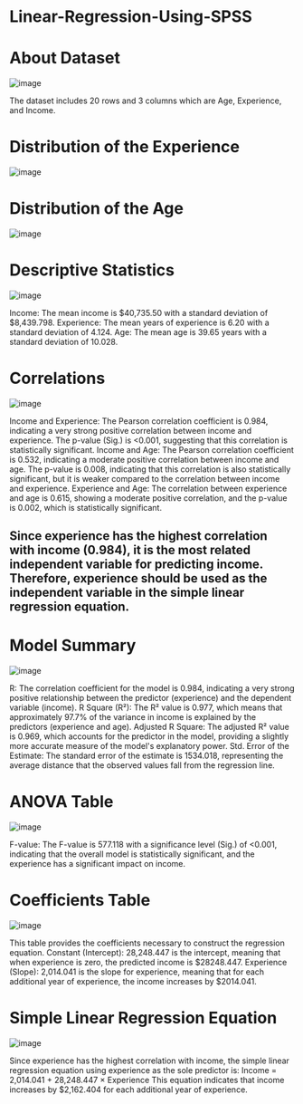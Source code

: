 # Linear-Regression-Using-SPSS
# About Dataset
![image](https://github.com/user-attachments/assets/46d8d7d2-733a-4de2-822c-7c12a4db24e6)

The dataset includes 20 rows and 3 columns which are Age, Experience, and Income.

# Distribution of the Experience
![image](https://github.com/user-attachments/assets/bddc2ee3-a862-4061-bb96-60221ca9a68a)

# Distribution of the Age
![image](https://github.com/user-attachments/assets/7453bbf1-a73b-4d56-936b-59da66387eb7)

# Descriptive Statistics
![image](https://github.com/user-attachments/assets/4cc77306-e564-4a18-91cb-d8be7765aa17)

Income: The mean income is $40,735.50 with a standard deviation of $8,439.798.
Experience: The mean years of experience is 6.20 with a standard deviation of 4.124.
Age: The mean age is 39.65 years with a standard deviation of 10.028.

# Correlations
![image](https://github.com/user-attachments/assets/12a099be-052d-4bbf-9114-9958d8888e9e)

Income and Experience: The Pearson correlation coefficient is 0.984, indicating a very strong positive correlation between income and experience. The p-value (Sig.) is <0.001, suggesting that this correlation is statistically significant.
Income and Age: The Pearson correlation coefficient is 0.532, indicating a moderate positive correlation between income and age. The p-value is 0.008, indicating that this correlation is also statistically significant, but it is weaker compared to the correlation between income and experience.
Experience and Age: The correlation between experience and age is 0.615, showing a moderate positive correlation, and the p-value is 0.002, which is statistically significant.

## Since experience has the highest correlation with income (0.984), it is the most related independent variable for predicting income. Therefore, experience should be used as the independent variable in the simple linear regression equation.

# Model Summary
![image](https://github.com/user-attachments/assets/3b40639c-531f-4927-9ac7-1bfffdcff422)

R: The correlation coefficient for the model is 0.984, indicating a very strong positive relationship between the predictor (experience) and the dependent variable (income).
R Square (R²): The R² value is 0.977, which means that approximately 97.7% of the variance in income is explained by the predictors (experience and age).
Adjusted R Square: The adjusted R² value is 0.969, which accounts for the predictor in the model, providing a slightly more accurate measure of the model's explanatory power.
Std. Error of the Estimate: The standard error of the estimate is 1534.018, representing the average distance that the observed values fall from the regression line.

# ANOVA Table
![image](https://github.com/user-attachments/assets/037a601e-8ea2-4888-a834-2dc939e5ce2c)

F-value: The F-value is 577.118 with a significance level (Sig.) of <0.001, indicating that the overall model is statistically significant, and the experience has a significant impact on income.

# Coefficients Table
![image](https://github.com/user-attachments/assets/1f23c484-5c5d-49a2-8dfe-d310d447867a)

This table provides the coefficients necessary to construct the regression equation.
Constant (Intercept): 28,248.447 is the intercept, meaning that when experience is zero, the predicted income is $28248.447.
Experience (Slope): 2,014.041 is the slope for experience, meaning that for each additional year of experience, the income increases by $2014.041.

# Simple Linear Regression Equation
![image](https://github.com/user-attachments/assets/f453447b-5219-4ce1-be28-fa57da94c8e2)

Since experience has the highest correlation with income, the simple linear regression equation using experience as the sole predictor is:
Income = 2,014.041 + 28,248.447 × Experience
This equation indicates that income increases by $2,162.404 for each additional year of experience.
